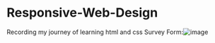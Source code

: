 # Responsive-Web-Design
Recording my journey of learning html and css
Survey Form:![image](https://user-images.githubusercontent.com/101373296/217511072-a52ef58e-4d3f-473c-8546-88b543f2a445.png)
